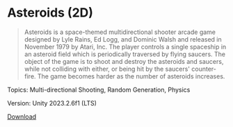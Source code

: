 # Asteroids (2D)


> Asteroids is a space-themed multidirectional shooter arcade game designed by Lyle Rains, Ed Logg, and Dominic Walsh and released in November 1979 by Atari, Inc. The player controls a single spaceship in an asteroid field which is periodically traversed by flying saucers. The object of the game is to shoot and destroy the asteroids and saucers, while not colliding with either, or being hit by the saucers' counter-fire. The game becomes harder as the number of asteroids increases.

Topics: Multi-directional Shooting, Random Generation, Physics

Version: Unity 2023.2.6f1 (LTS)

[Download](https://github.com/Sourodeep-S/Asteriods-SS/releases/tag/v1.0.0(Final))
 
